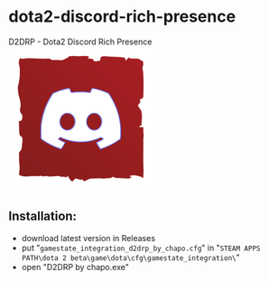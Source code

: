 # dota2-discord-rich-presence
D2DRP - Dota2 Discord Rich Presence
<img src="https://github.com/GovnocodedByChapo/d2drp-dota2-discord-rich-presence/blob/main/heroes/d2drp.png?raw=true)" alt="D2DRP logo" style="height: 256px; width:256px;"/>
## Installation:
- download latest version in Releases
- put "`gamestate_integration_d2drp_by_chapo.cfg`" in "`STEAM APPS PATH\dota 2 beta\game\dota\cfg\gamestate_integration\`"
- open "D2DRP by chapo.exe"
